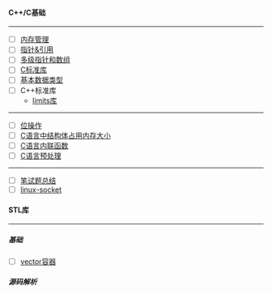 #### C++/C基础
---------------------------------------------------------------------------------------------------------------------
  - [ ] [内存管理](https://github.com/xuanchengsunjin/Jim_note/blob/sandbox/note/C++/common_knowledge/memorary.md)
  - [ ] [指针&引用](https://github.com/xuanchengsunjin/Jim_note/blob/sandbox/note/C++/point_content/point_basic_knowledge.md)
  - [ ] [多级指针和数组](https://github.com/xuanchengsunjin/Jim_note/blob/sandbox/note/C++/point_content/multi_pointer.md)
  - [ ] [C标准库](https://www.runoob.com/cprogramming/c-standard-library.html)
  - [ ] [基本数据类型](https://www.runoob.com/cplusplus/cpp-data-types.html)
  - [ ] C++标准库
    - [limits库](https://en.cppreference.com/w/cpp/types/numeric_limits)
---------------------------------------------------------------------------------------------------------------
  - [ ] [位操作](https://github.com/xuanchengsunjin/Jim_note/blob/sandbox/note/C++/common_knowledge/bit_operation.md)
  - [ ] [C语言中结构体占用内存大小](https://github.com/xuanchengsunjin/Jim_note/blob/sandbox/note/C++/common_knowledge/struct_memorary.md)
  - [ ] [C语言内联函数](https://github.com/xuanchengsunjin/Jim_note/blob/sandbox/note/C++/common_knowledge/nline.md)
  - [ ] [C语言预处理](https://www.runoob.com/cprogramming/c-preprocessors.html)
-----------------------------------------------------------------------------------------------------------------
  - [ ] [笔试题总结](https://github.com/xuanchengsunjin/Jim_note/blob/sandbox/note/C++/common_knowledge/exam.md)
  - [ ] [linux-socket](https://github.com/xuanchengsunjin/Jim_note/blob/sandbox/note/operating_system/linux/net_io.md)
#### STL库
---------------------------------------------------------------------------------------------------------------
  ##### 基础
   - [ ] [vector容器](https://www.runoob.com/w3cnote/cpp-vector-container-analysis.html)

  ##### 源码解析
  

